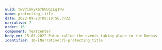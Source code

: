 ```yaml
---
uuid: twV71mkyX67WUUgiLg1Pw
name: protecting_title
date: 2022-09-23T08:19:56.772Z
narrative: 7
order: 16
component: TextCenter
body_en: 15.02.2022 Putin called the events taking place in the Donbas a genocide
identifier: 16-[Narrative:7]-protecting_title
---
```

